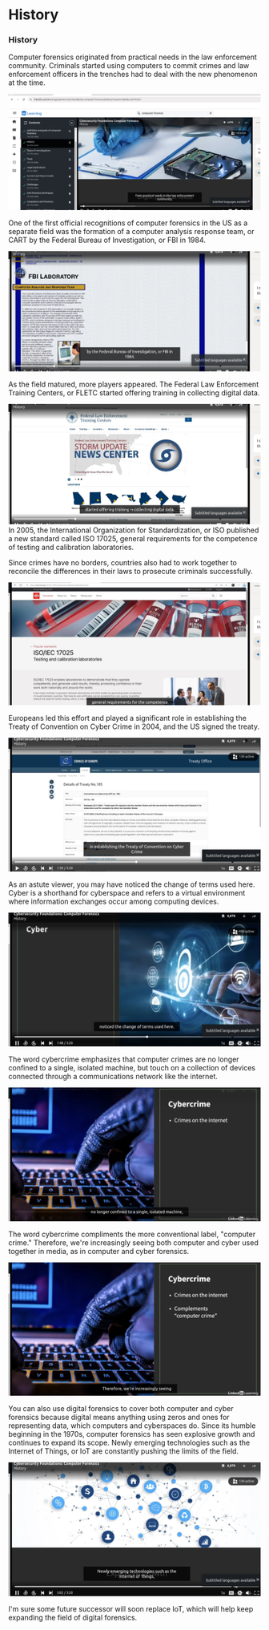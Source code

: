 # History

### **History**

Computer forensics originated from practical needs in the law enforcement community. Criminals started using computers to commit crimes and law enforcement officers in the trenches had to deal with the new phenomenon at the time.

![alt text](image.png)

 One of the first official recognitions of computer forensics in the US as a separate field was the formation of a computer analysis response team, or CART by the Federal Bureau of Investigation, or FBI in 1984\. 
 
 ![alt text](image-1.png)


 As the field matured, more players appeared. The Federal Law Enforcement Training Centers, or FLETC started offering training in collecting digital data. 
 
 ![alt text](image-2.png)
 In 2005, the International Organization for Standardization, or ISO published a new standard called ISO 17025, general requirements for the competence of testing and calibration laboratories. 
 
 Since crimes have no borders, countries also had to work together to reconcile the differences in their laws to prosecute criminals successfully.
 
 ![alt text](image-3.png)

  Europeans led this effort and played a significant role in establishing the Treaty of Convention on Cyber Crime in 2004, and the US signed the treaty. 
  
  ![alt text](image-4.png)

  As an astute viewer, you may have noticed the change of terms used here. Cyber is a shorthand for cyberspace and refers to a virtual environment where information exchanges occur among computing devices. 
  
  ![alt text](image-5.png)
  
  The word cybercrime emphasizes that computer crimes are no longer confined to a single, isolated machine, but touch on a collection of devices connected through a communications network like the internet. 
  
  ![alt text](image-6.png)

  The word cybercrime compliments the more conventional label, "computer crime." Therefore, we're increasingly seeing both computer and cyber used together in media, as in computer and cyber forensics.
  
  ![alt text](image-7.png) 
  
  You can also use digital forensics to cover both computer and cyber forensics because digital means anything using zeros and ones for representing data, which computers and cyberspaces do. Since its humble beginning in the 1970s, computer forensics has seen explosive growth and continues to expand its scope. Newly emerging technologies such as the Internet of Things, or IoT are constantly pushing the limits of the field. 
  
  ![alt text](image-8.png)
  
  I'm sure some future successor will soon replace IoT, which will help keep expanding the field of digital forensics.